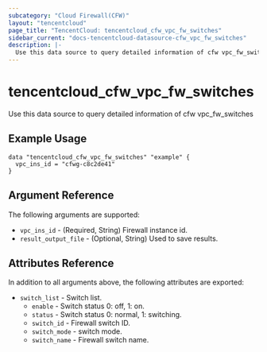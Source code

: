```yaml
---
subcategory: "Cloud Firewall(CFW)"
layout: "tencentcloud"
page_title: "TencentCloud: tencentcloud_cfw_vpc_fw_switches"
sidebar_current: "docs-tencentcloud-datasource-cfw_vpc_fw_switches"
description: |-
  Use this data source to query detailed information of cfw vpc_fw_switches
---
```


# tencentcloud_cfw_vpc_fw_switches

Use this data source to query detailed information of cfw vpc_fw_switches

## Example Usage

```hcl
data "tencentcloud_cfw_vpc_fw_switches" "example" {
  vpc_ins_id = "cfwg-c8c2de41"
}
```

## Argument Reference

The following arguments are supported:

* `vpc_ins_id` - (Required, String) Firewall instance id.
* `result_output_file` - (Optional, String) Used to save results.

## Attributes Reference

In addition to all arguments above, the following attributes are exported:

* `switch_list` - Switch list.
  * `enable` - Switch status 0: off, 1: on.
  * `status` - Switch status 0: normal, 1: switching.
  * `switch_id` - Firewall switch ID.
  * `switch_mode` - switch mode.
  * `switch_name` - Firewall switch name.



